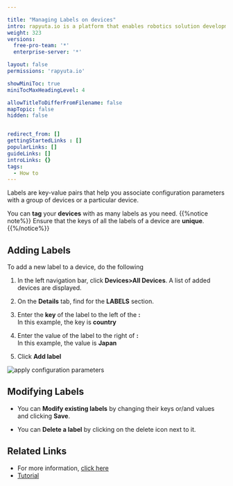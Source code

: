 ```yaml
---

title: "Managing Labels on devices"
intro: rapyuta.io is a platform that enables robotics solution development by providing the necessary software infrastructure and facilitating the interaction between multiple stakeholders who contribute to the solution development.
weight: 323
versions:
  free-pro-team: '*'
  enterprise-server: '*'

layout: false
permissions: 'rapyuta.io'

showMiniToc: true
miniTocMaxHeadingLevel: 4

allowTitleToDifferFromFilename: false
mapTopic: false
hidden: false


redirect_from: []
gettingStartedLinks : []
popularLinks: []
guideLinks: []
introLinks: {}
tags:
  - How to
---
```


Labels are key-value pairs that help you associate configuration parameters with
a group of devices or a particular device.

You can **tag** your **devices** with as many labels as you need. 
{{%notice note%}}
Ensure that the keys of all the labels of a device are **unique**.
{{%/notice%}}

## Adding Labels
To add a new label to a device, do the following 

1. In the left navigation bar, click **Devices>All Devices**. A list of added devices are displayed.

2. On the **Details** tab, find for the **LABELS** section.

3. Enter the **key** of the label to the left of the **:**     
 In this example, the key is **country**

4. Enter the value of the label to the right of **:**     
In this example, the value is **Japan**

5. Click **Add label**

![apply configuration parameters](/images/getting-started/apply-config-paramas/add-device-label.png?classes=border,shadow&width=70pc)


## Modifying Labels

* You can **Modify existing labels** by changing their keys or/and values and clicking **Save**.

* You can **Delete a label** by clicking on the delete icon next to it. 



## Related Links

* For more information, [click here](/5_deep-dives/51_managing-devices/dynamic-configuration)
* [Tutorial](/4_tutorials/41_beginner/413_dynamic-configurations)
